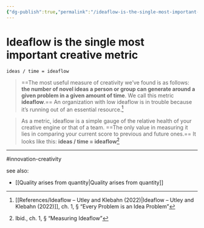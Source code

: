 ```yaml
---
{"dg-publish":true,"permalink":"/ideaflow-is-the-single-most-important-creative-metric/"}
---
```



# Ideaflow is the single most important creative metric

`ideas / time = ideaflow`

> ==The most useful measure of creativity we’ve found is as follows: **the number of novel ideas a person or group can generate around a given problem in a given amount of time**. We call this metric **ideaflow**.== An organization with low ideaflow is in trouble because it’s running out of an essential resource.[^1]


> As a metric, ideaflow is a simple gauge of the relative health of your creative engine or that of a team. ==The only value in measuring it lies in comparing your current score to previous and future ones.== It looks like this: **ideas / time = ideaflow**[^2]

---
#innovation-creativity 

see also:
- [[Quality arises from quantity\|Quality arises from quantity]]

[^1]: [[References/Ideaflow – Utley and Klebahn (2022)\|Ideaflow – Utley and Klebahn (2022)]], ch. 1, § “Every Problem is an Idea Problem”
[^2]: Ibid., ch. 1, § “Measuring Ideaflow”
